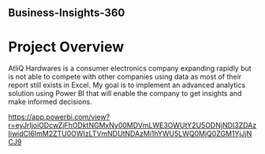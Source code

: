 ## Business-Insights-360

#  Project Overview

AtliQ Hardwares is a consumer electronics company expanding rapidly but is not able to compete with other companies using data as most of their report still exists in Excel. My goal is to implement an advanced analytics solution using Power BI that will enable the company to get insights and make informed decisions.


https://app.powerbi.com/view?r=eyJrIjoiODcwZjFhODktNGMxNy00MDVmLWE3OWUtY2U5ODNjNDI3ZDAzIiwidCI6ImM2ZTU0OWIzLTVmNDUtNDAzMi1hYWU5LWQ0MjQ0ZGM1YjJjNCJ9
